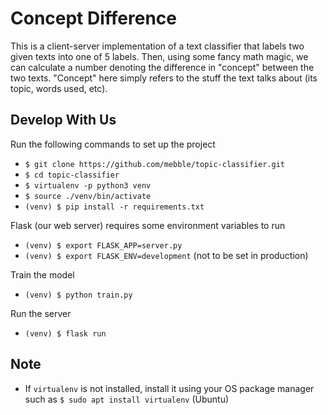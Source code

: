 # Concept Difference
This is a client-server implementation of a text classifier
that labels two given texts into one of 5 labels. Then, using some fancy math magic, we can calculate a number denoting the difference in "concept" between the two texts. "Concept" here simply refers to the stuff the text talks about (its topic, words used, etc).

## Develop With Us
Run the following commands to set up the project
- `$ git clone https://github.com/mebble/topic-classifier.git`
- `$ cd topic-classifier`
- `$ virtualenv -p python3 venv`
- `$ source ./venv/bin/activate`
- `(venv) $ pip install -r requirements.txt`

Flask (our web server) requires some environment variables to run
- `(venv) $ export FLASK_APP=server.py`
- `(venv) $ export FLASK_ENV=development` (not to be set in production)

Train the model
- `(venv) $ python train.py`

Run the server
- `(venv) $ flask run`

## Note
- If `virtualenv` is not installed, install it using your OS package manager such as `$ sudo apt install virtualenv` (Ubuntu)
